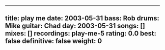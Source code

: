 
---
title: play me
date: 2003-05-31
bass:	Rob
drums:	Mike
guitar:	Chad
day: 2003-05-31
songs: []
mixes: []
recordings: play-me-5
rating: 0.0
best: false
definitive: false
weight: 0
---

